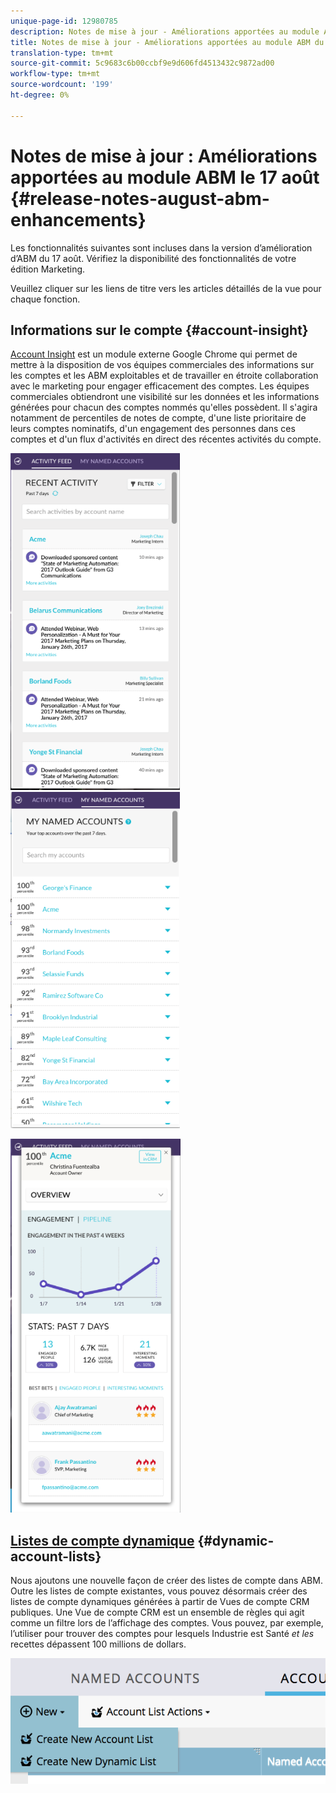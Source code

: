 ```yaml
---
unique-page-id: 12980785
description: Notes de mise à jour - Améliorations apportées au module ABM du 17 août - Documents marketing - Documentation du produit
title: Notes de mise à jour - Améliorations apportées au module ABM du 17 août
translation-type: tm+mt
source-git-commit: 5c9683c6b00ccbf9e9d606fd4513432c9872ad00
workflow-type: tm+mt
source-wordcount: '199'
ht-degree: 0%

---
```



# Notes de mise à jour : Améliorations apportées au module ABM le 17 août {#release-notes-august-abm-enhancements}

Les fonctionnalités suivantes sont incluses dans la version d’amélioration d’ABM du 17 août. Vérifiez la disponibilité des fonctionnalités de votre édition Marketing.

Veuillez cliquer sur les liens de titre vers les articles détaillés de la vue pour chaque fonction.

## Informations sur le compte {#account-insight}

[Account Insight](../../product-docs/account-based-marketing/setup-abm/account-insight-plug-in-overview.md) est un module externe Google Chrome qui permet de mettre à la disposition de vos équipes commerciales des informations sur les comptes et les ABM exploitables et de travailler en étroite collaboration avec le marketing pour engager efficacement des comptes. Les équipes commerciales obtiendront une visibilité sur les données et les informations générées pour chacun des comptes nommés qu&#39;elles possèdent. Il s&#39;agira notamment de percentiles de notes de compte, d&#39;une liste prioritaire de leurs comptes nominatifs, d&#39;un engagement des personnes dans ces comptes et d&#39;un flux d&#39;activités en direct des récentes activités du compte.

![](assets/image001.png) ![](assets/image002.png)

![](assets/image003.png)

## [Listes de compte dynamique](../../product-docs/account-based-marketing/target/account-lists.md) {#dynamic-account-lists}

Nous ajoutons une nouvelle façon de créer des listes de compte dans ABM. Outre les listes de compte existantes, vous pouvez désormais créer des listes de compte dynamiques générées à partir de Vues de compte CRM publiques. Une Vue de compte CRM est un ensemble de règles qui agit comme un filtre lors de l’affichage des comptes. Vous pouvez, par exemple, l’utiliser pour trouver des comptes pour lesquels Industrie est Santé *et les* recettes dépassent 100 millions de dollars.

![](assets/dynamic-account-list-menu-5b14-5d-copy.png)

